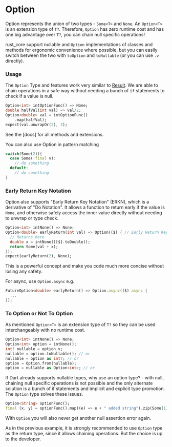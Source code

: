 # Option

Option represents the union of two types - `Some<T>` and `None`. An `Option<T>` is an extension type of `T?`. Therefore, `Option`
has zero runtime cost and has one big advantage over `T?`, you can chain null specific operations!

rust_core support nullable and `Option` implementations of classes and methods for ergonomic convenience where possible, but you
can easily switch between the two with `toOption` and `toNullable` (or you can use `.v` directly).

### Usage
The `Option` Type and features work very similar to [Result]. We are able to chain operations in a safe way without
needing a bunch of `if` statements to check if a value is null.

```dart
Option<int> intOptionFunc() => None;
double halfVal(int val) => val/2;
Option<double> val = intOptionFunc()
    .map(halfVal);
expect(val.unwrapOr(2), 2);
```
See the [docs] for all methods and extensions.

You can also use Option in pattern matching
```dart
switch(Some(2)){
  case Some(:final v):
    // do something
  default:
    // do something
}
```

### Early Return Key Notation
Option also supports "Early Return Key Notation" (ERKN), which is a derivative of "Do Notation". It allows a 
function to return early if the value is `None`, and otherwise safely access the inner value directly without needing to unwrap or type check.
```dart
Option<int> intNone() => None;
Option<double> earlyReturn(int val) => Option(($) { // Early Return Key
  // Returns here
  double x = intNone()[$].toDouble();
  return Some(val + x);
});
expect(earlyReturn(2), None);
```
This is a powerful concept and make you code much more concise without losing any safety.

For async, use `Option.async` e.g.
```dart
FutureOption<double> earlyReturn() => Option.async(($) async {
  ...
});
```

### To Option or Not To Option
As mentioned `Option<T>` is an extension type of `T?` so they can be used interchangeably with no runtime cost.
```dart
Option<int> intNone() => None;
Option<int> option = intNone();
int? nullable = option.v;
nullable = option.toNullable(); // or
nullable = option as int?; // or
option = Option.from(nullable);
option = nullable as Option<int>; // or
```
If Dart already supports nullable types, why use an option type? - with null, chaining null specific operations is not possible and the only alternate solution is a bunch of if statements and implicit and explicit type promotion. The `Option` type solves these issues.
```dart
Option<String> optionFunc();
final (x, y) = optionFunc().map((e) => e + " added string").zip(Some(1)).unwrap();
```
With `Option` you will also never get another null assertion error again.

As in the previous example, it is strongly recommended to use `Option` type as the return type, since it allows chaining operations.
But the choice is up to the developer.

[Result]: https://github.com/mcmah309/rust_core/tree/master/lib/src/result